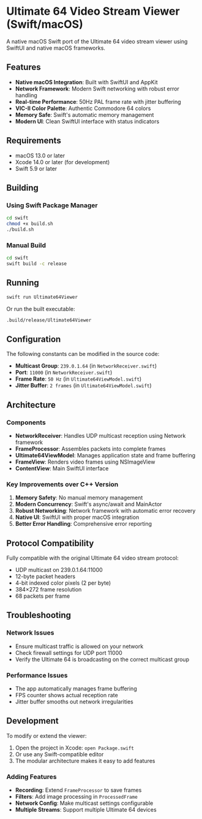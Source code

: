 # Ultimate 64 Video Stream Viewer (Swift/macOS)

A native macOS Swift port of the Ultimate 64 video stream viewer using SwiftUI and native macOS frameworks.

## Features

- **Native macOS Integration**: Built with SwiftUI and AppKit
- **Network Framework**: Modern Swift networking with robust error handling
- **Real-time Performance**: 50Hz PAL frame rate with jitter buffering
- **VIC-II Color Palette**: Authentic Commodore 64 colors
- **Memory Safe**: Swift's automatic memory management
- **Modern UI**: Clean SwiftUI interface with status indicators

## Requirements

- macOS 13.0 or later
- Xcode 14.0 or later (for development)
- Swift 5.9 or later

## Building

### Using Swift Package Manager

```bash
cd swift
chmod +x build.sh
./build.sh
```

### Manual Build

```bash
cd swift
swift build -c release
```

## Running

```bash
swift run Ultimate64Viewer
```

Or run the built executable:

```bash
.build/release/Ultimate64Viewer
```

## Configuration

The following constants can be modified in the source code:

- **Multicast Group**: `239.0.1.64` (in `NetworkReceiver.swift`)
- **Port**: `11000` (in `NetworkReceiver.swift`)
- **Frame Rate**: `50 Hz` (in `Ultimate64ViewModel.swift`)
- **Jitter Buffer**: `2 frames` (in `Ultimate64ViewModel.swift`)

## Architecture

### Components

- **NetworkReceiver**: Handles UDP multicast reception using Network framework
- **FrameProcessor**: Assembles packets into complete frames
- **Ultimate64ViewModel**: Manages application state and frame buffering
- **FrameView**: Renders video frames using NSImageView
- **ContentView**: Main SwiftUI interface

### Key Improvements over C++ Version

1. **Memory Safety**: No manual memory management
2. **Modern Concurrency**: Swift's async/await and MainActor
3. **Robust Networking**: Network framework with automatic error recovery
4. **Native UI**: SwiftUI with proper macOS integration
5. **Better Error Handling**: Comprehensive error reporting

## Protocol Compatibility

Fully compatible with the original Ultimate 64 video stream protocol:
- UDP multicast on 239.0.1.64:11000
- 12-byte packet headers
- 4-bit indexed color pixels (2 per byte)
- 384×272 frame resolution
- 68 packets per frame

## Troubleshooting

### Network Issues
- Ensure multicast traffic is allowed on your network
- Check firewall settings for UDP port 11000
- Verify the Ultimate 64 is broadcasting on the correct multicast group

### Performance Issues
- The app automatically manages frame buffering
- FPS counter shows actual reception rate
- Jitter buffer smooths out network irregularities

## Development

To modify or extend the viewer:

1. Open the project in Xcode: `open Package.swift`
2. Or use any Swift-compatible editor
3. The modular architecture makes it easy to add features

### Adding Features

- **Recording**: Extend `FrameProcessor` to save frames
- **Filters**: Add image processing in `ProcessedFrame`
- **Network Config**: Make multicast settings configurable
- **Multiple Streams**: Support multiple Ultimate 64 devices